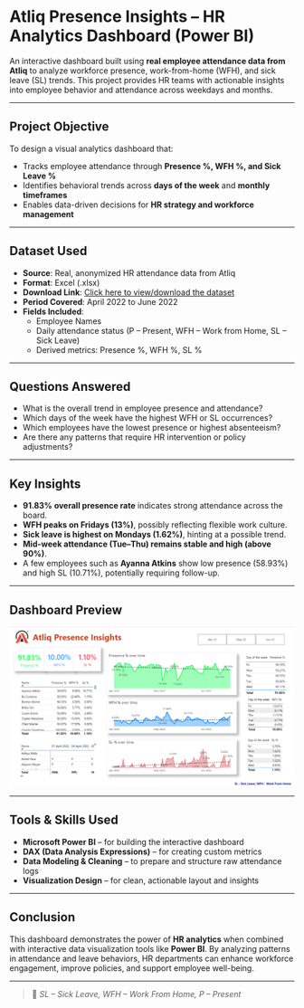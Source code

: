 # Atliq Presence Insights – HR Analytics Dashboard (Power BI)

An interactive dashboard built using **real employee attendance data from Atliq** to analyze workforce presence, work-from-home (WFH), and sick leave (SL) trends. This project provides HR teams with actionable insights into employee behavior and attendance across weekdays and months.

---

## Project Objective

To design a visual analytics dashboard that:
- Tracks employee attendance through **Presence %, WFH %, and Sick Leave %**
- Identifies behavioral trends across **days of the week** and **monthly timeframes**
- Enables data-driven decisions for **HR strategy and workforce management**

---

## Dataset Used

- **Source**: Real, anonymized HR attendance data from Atliq  
- **Format**: Excel (.xlsx)  
- **Download Link**: [Click here to view/download the dataset](https://github.com/H-4-R-S-H/Atliq-HR-Analytics/blob/main/Attendance%20Sheet%202022-2023_Masked.xlsx)  
- **Period Covered**: April 2022 to June 2022  
- **Fields Included**:
  - Employee Names
  - Daily attendance status (P – Present, WFH – Work from Home, SL – Sick Leave)
  - Derived metrics: Presence %, WFH %, SL %

---

## Questions Answered

- What is the overall trend in employee presence and attendance?
- Which days of the week have the highest WFH or SL occurrences?
- Which employees have the lowest presence or highest absenteeism?
- Are there any patterns that require HR intervention or policy adjustments?

---

## Key Insights

- **91.83% overall presence rate** indicates strong attendance across the board.
- **WFH peaks on Fridays (13%)**, possibly reflecting flexible work culture.
- **Sick leave is highest on Mondays (1.62%)**, hinting at a possible trend.
- **Mid-week attendance (Tue–Thu) remains stable and high (above 90%)**.
- A few employees such as **Ayanna Atkins** show low presence (58.93%) and high SL (10.71%), potentially requiring follow-up.

---

## Dashboard Preview

![Atliq Presence Dashboard](./Dashboard.png)

---

## Tools & Skills Used

- **Microsoft Power BI** – for building the interactive dashboard  
- **DAX (Data Analysis Expressions)** – for creating custom metrics  
- **Data Modeling & Cleaning** – to prepare and structure raw attendance logs  
- **Visualization Design** – for clean, actionable layout and insights

---

## Conclusion

This dashboard demonstrates the power of **HR analytics** when combined with interactive data visualization tools like **Power BI**. By analyzing patterns in attendance and leave behaviors, HR departments can enhance workforce engagement, improve policies, and support employee well-being.

---


> 📌 *SL – Sick Leave, WFH – Work From Home, P – Present*

